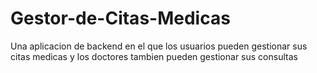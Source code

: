 # Gestor-de-Citas-Medicas
Una aplicacion de backend en el que los usuarios pueden gestionar sus citas medicas y los doctores tambien pueden gestionar sus consultas
